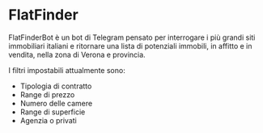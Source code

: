# FlatFinder

FlatFinderBot è un bot di Telegram pensato per interrogare i più grandi siti immobiliari italiani e ritornare una lista di potenziali immobili, in affitto e in vendita, nella zona di Verona e provincia.

I filtri impostabili attualmente sono:
- Tipologia di contratto
- Range di prezzo
- Numero delle camere
- Range di superficie
- Agenzia o privati


